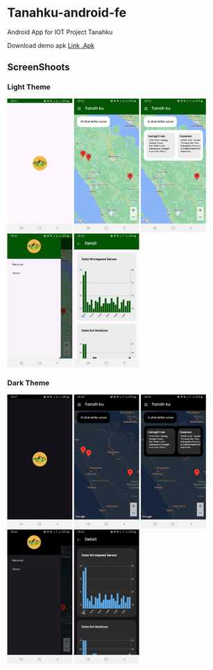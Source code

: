 # Tanahku-android-fe
Android App for IOT Project Tanahku 

Download demo apk  [Link .Apk](https://github.com/maling-it/tanahku-android-fe/releases/download/v1.0.0-beta/app-release.apk)

## ScreenShoots
### Light Theme
<img src="https://github.com/maling-it/tanahku-android-fe/blob/master/screenshoots/splash_light.png" alt="splash" width="150"/> <img src="https://github.com/maling-it/tanahku-android-fe/blob/master/screenshoots/home_light_1.png" alt="splash" width="150"/> <img src="https://github.com/maling-it/tanahku-android-fe/blob/master/screenshoots/home_light_2.png" alt="splash" width="150"/> <img src="https://github.com/maling-it/tanahku-android-fe/blob/master/screenshoots/drawer_light.png" alt="splash" width="150"/> <img src="https://github.com/maling-it/tanahku-android-fe/blob/master/screenshoots/detail_light.png" alt="splash" width="150"/> 

### Dark Theme

<img src="https://github.com/maling-it/tanahku-android-fe/blob/master/screenshoots/splash.png" alt="splash" width="150"/> <img src="https://github.com/maling-it/tanahku-android-fe/blob/master/screenshoots/home_1.png" alt="splash" width="150"/> <img src="https://github.com/maling-it/tanahku-android-fe/blob/master/screenshoots/home_2.png" alt="splash" width="150"/> <img src="https://github.com/maling-it/tanahku-android-fe/blob/master/screenshoots/drawer.png" alt="splash" width="150"/> <img src="https://github.com/maling-it/tanahku-android-fe/blob/master/screenshoots/detail.png" alt="splash" width="150"/> 
